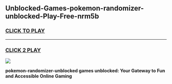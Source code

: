 
## Unblocked-Games-pokemon-randomizer-unblocked-Play-Free-nrm5b
<h3>
<a href="https://premium76.site?title=pokemon-randomizer-unblocked&ref=21A">CLICK TO PLAY</a></h3>
<hr>

<h3>
<a href="https://premium76.site?title=pokemon-randomizer-unblocked&ref=21A">CLICK 2 PLAY</a>
  
</h3>

<a href="https://premium76.site?title=pokemon-randomizer-unblocked&ref=21A"><img src="https://clearcache.store/games.png"></a>


**pokemon-randomizer-unblocked games unblocked: Your Gateway to Fun and Accessible Online Gaming**
